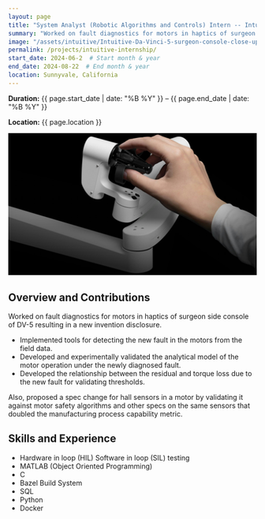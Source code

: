 ```yaml
---
layout: page
title: "System Analyst (Robotic Algorithms and Controls) Intern -- Intuitive Surgical"
summary: "Worked on fault diagnostics for motors in haptics of surgeon side console of the newly released da Vinci 5 robot, resulting in a new invention disclosure"
image: "/assets/intuitive/Intuitive-Da-Vinci-5-surgeon-console-close-up-768x499.jpg"  # Add a relevant image if available
permalink: /projects/intuitive-internship/
start_date: 2024-06-2  # Start month & year
end_date: 2024-08-22  # End month & year
location: Sunnyvale, California
---
```


**Duration:** {{ page.start_date | date: "%B %Y" }} – {{ page.end_date | date: "%B %Y" }}

**Location:** {{ page.location }}

<img src="/assets/intuitive/da-vinci-5-surgeon-control2.jpeg" width="700">

## Overview and Contributions
Worked on fault diagnostics for motors in haptics of surgeon side console of DV-5 resulting in a new invention disclosure.
- Implemented tools for detecting the new fault in the motors from the field data.
- Developed and experimentally validated the analytical model of the motor operation under the newly diagnosed fault.
- Developed the relationship between the residual and torque loss due to the new fault for validating thresholds.

Also, proposed a spec change for hall sensors in a motor by validating it against motor safety algorithms and other specs on the same sensors that doubled the manufacturing process capability metric.

## Skills and Experience
- Hardware in loop (HIL) Software in loop (SIL) testing
- MATLAB (Object Oriented Programming)
- C
- Bazel Build System
- SQL
- Python
- Docker
